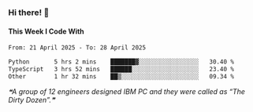 ### Hi there! 👋

#### This Week I Code With
<!--START_SECTION:waka-->

```txt
From: 21 April 2025 - To: 28 April 2025

Python       5 hrs 2 mins    ███████▓░░░░░░░░░░░░░░░░░   30.40 %
TypeScript   3 hrs 52 mins   ██████░░░░░░░░░░░░░░░░░░░   23.40 %
Other        1 hr 32 mins    ██▒░░░░░░░░░░░░░░░░░░░░░░   09.34 %
```

<!--END_SECTION:waka-->

<!--STARTS_HERE_QUOTE_README-->
<i>❝A group of 12 engineers designed IBM PC and they were called as “The Dirty Dozen”.❞</i>
<!--ENDS_HERE_QUOTE_README-->
